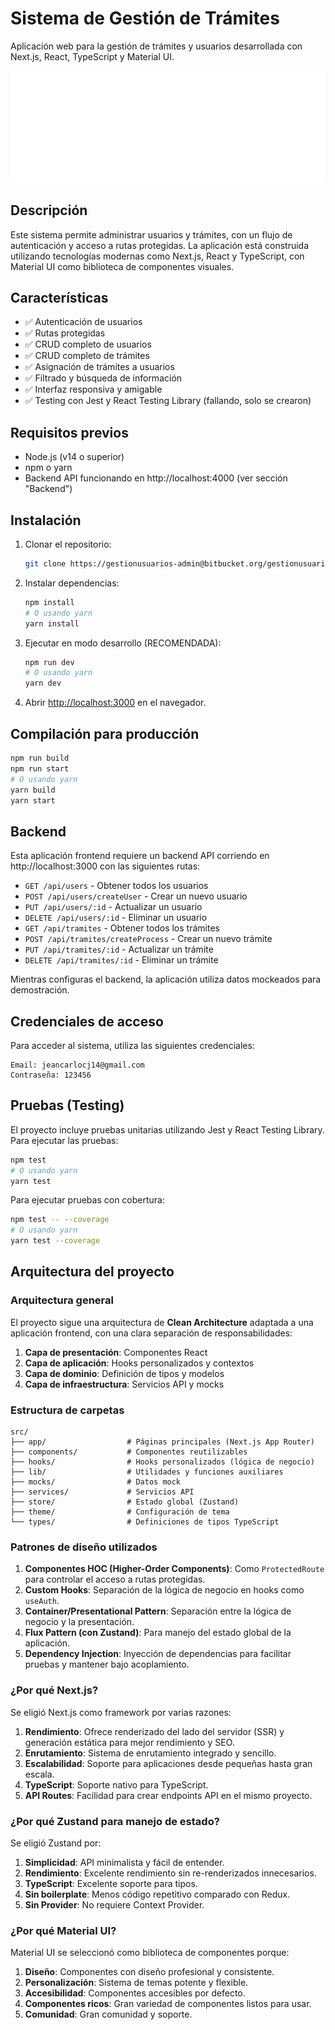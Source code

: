 # Sistema de Gestión de Trámites

Aplicación web para la gestión de trámites y usuarios desarrollada con Next.js, React, TypeScript y Material UI.

![Sistema de Gestión de Trámites](./public/logo-flit.png)

## Descripción

Este sistema permite administrar usuarios y trámites, con un flujo de autenticación y acceso a rutas protegidas. La aplicación está construida utilizando tecnologías modernas como Next.js, React y TypeScript, con Material UI como biblioteca de componentes visuales.

## Características

- ✅ Autenticación de usuarios
- ✅ Rutas protegidas
- ✅ CRUD completo de usuarios
- ✅ CRUD completo de trámites
- ✅ Asignación de trámites a usuarios
- ✅ Filtrado y búsqueda de información
- ✅ Interfaz responsiva y amigable
- ✅ Testing con Jest y React Testing Library (fallando, solo se crearon)

## Requisitos previos

- Node.js (v14 o superior)
- npm o yarn
- Backend API funcionando en http://localhost:4000 (ver sección "Backend")

## Instalación

1. Clonar el repositorio:
   ```bash
   git clone https://gestionusuarios-admin@bitbucket.org/gestionusuarios/backendgestionusuarios.git
   ```

2. Instalar dependencias:
   ```bash
   npm install
   # O usando yarn
   yarn install
   ```

3. Ejecutar en modo desarrollo (RECOMENDADA):
   ```bash
   npm run dev
   # O usando yarn
   yarn dev
   ```

4. Abrir [http://localhost:3000](http://localhost:3000) en el navegador.

## Compilación para producción

```bash
npm run build
npm run start
# O usando yarn
yarn build
yarn start
```

## Backend

Esta aplicación frontend requiere un backend API corriendo en http://localhost:3000 con las siguientes rutas:

- `GET /api/users` - Obtener todos los usuarios
- `POST /api/users/createUser` - Crear un nuevo usuario
- `PUT /api/users/:id` - Actualizar un usuario
- `DELETE /api/users/:id` - Eliminar un usuario
- `GET /api/tramites` - Obtener todos los trámites
- `POST /api/tramites/createProcess` - Crear un nuevo trámite
- `PUT /api/tramites/:id` - Actualizar un trámite
- `DELETE /api/tramites/:id` - Eliminar un trámite

Mientras configuras el backend, la aplicación utiliza datos mockeados para demostración.

## Credenciales de acceso

Para acceder al sistema, utiliza las siguientes credenciales:

```
Email: jeancarlocj14@gmail.com
Contraseña: 123456
```

## Pruebas (Testing)

El proyecto incluye pruebas unitarias utilizando Jest y React Testing Library. Para ejecutar las pruebas:

```bash
npm test
# O usando yarn
yarn test
```

Para ejecutar pruebas con cobertura:

```bash
npm test -- --coverage
# O usando yarn
yarn test --coverage
```

## Arquitectura del proyecto

### Arquitectura general

El proyecto sigue una arquitectura de **Clean Architecture** adaptada a una aplicación frontend, con una clara separación de responsabilidades:

1. **Capa de presentación**: Componentes React
2. **Capa de aplicación**: Hooks personalizados y contextos
3. **Capa de dominio**: Definición de tipos y modelos
4. **Capa de infraestructura**: Servicios API y mocks

### Estructura de carpetas

```
src/
├── app/                  # Páginas principales (Next.js App Router)
├── components/           # Componentes reutilizables
├── hooks/                # Hooks personalizados (lógica de negocio)
├── lib/                  # Utilidades y funciones auxiliares
├── mocks/                # Datos mock
├── services/             # Servicios API
├── store/                # Estado global (Zustand)
├── theme/                # Configuración de tema
└── types/                # Definiciones de tipos TypeScript
```

### Patrones de diseño utilizados

1. **Componentes HOC (Higher-Order Components)**: Como `ProtectedRoute` para controlar el acceso a rutas protegidas.
2. **Custom Hooks**: Separación de la lógica de negocio en hooks como `useAuth`.
3. **Container/Presentational Pattern**: Separación entre la lógica de negocio y la presentación.
4. **Flux Pattern (con Zustand)**: Para manejo del estado global de la aplicación.
5. **Dependency Injection**: Inyección de dependencias para facilitar pruebas y mantener bajo acoplamiento.

### ¿Por qué Next.js?

Se eligió Next.js como framework por varias razones:

1. **Rendimiento**: Ofrece renderizado del lado del servidor (SSR) y generación estática para mejor rendimiento y SEO.
2. **Enrutamiento**: Sistema de enrutamiento integrado y sencillo.
3. **Escalabilidad**: Soporte para aplicaciones desde pequeñas hasta gran escala.
4. **TypeScript**: Soporte nativo para TypeScript.
5. **API Routes**: Facilidad para crear endpoints API en el mismo proyecto.

### ¿Por qué Zustand para manejo de estado?

Se eligió Zustand por:

1. **Simplicidad**: API minimalista y fácil de entender.
2. **Rendimiento**: Excelente rendimiento sin re-renderizados innecesarios.
3. **TypeScript**: Excelente soporte para tipos.
4. **Sin boilerplate**: Menos código repetitivo comparado con Redux.
5. **Sin Provider**: No requiere Context Provider.

### ¿Por qué Material UI?

Material UI se seleccionó como biblioteca de componentes porque:

1. **Diseño**: Componentes con diseño profesional y consistente.
2. **Personalización**: Sistema de temas potente y flexible.
3. **Accesibilidad**: Componentes accesibles por defecto.
4. **Componentes ricos**: Gran variedad de componentes listos para usar.
5. **Comunidad**: Gran comunidad y soporte.

